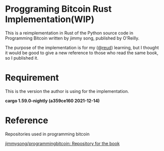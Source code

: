 # Proggraming Bitcoin Rust Implementation(WIP)

This is a reimplementation in Rust of the Python source code in Programming Bitcoin written by jimmy song, published by O'Reilly.

The purpose of the implementation is for my (@[reud](https://github.com/reud)) learning, but I thought it would be good to give a new reference to those who read the same book, so I published it.

# Requirement
This is the version the author is using for the implementation.

**cargo 1.59.0-nightly (a359ce160 2021-12-14)**

# Reference

Repositories used in programming bitcoin

[jimmysong/programmingbitcoin: Repository for the book](https://github.com/jimmysong/programmingbitcoin)
